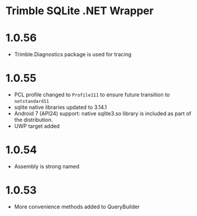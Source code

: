 # Trimble SQLite .NET Wrapper

# 1.0.56

* Trimble.Diagnostics package is used for tracing

# 1.0.55

* PCL profile changed to `Profile111` to ensure future transition to `netstandard11`
* sqlite native libraries updated to 3.14.1
* Android 7 (API24) support: native sqlite3.so library is included as part of the distribution.
* UWP target added 
 
# 1.0.54

* Assembly is strong named

# 1.0.53

* More convenience methods added to QueryBuilder
